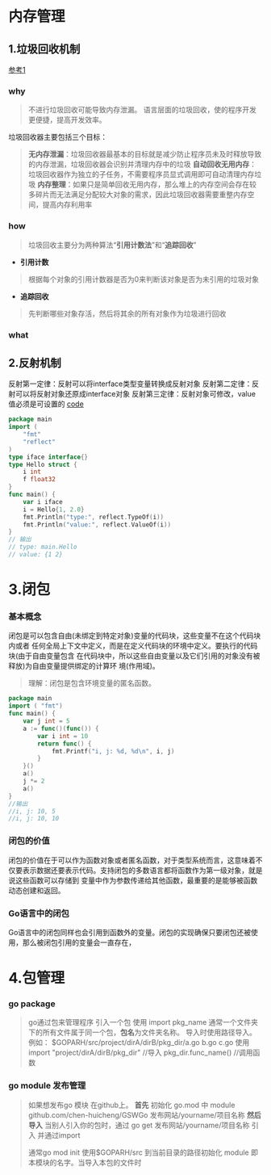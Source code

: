 # 内存管理
## 1.垃圾回收机制
[参考1](https://zhuanlan.zhihu.com/p/297177002) []()
### why
> 不进行垃圾回收可能导致内存泄漏。
> 语言层面的垃圾回收，使的程序开发更便捷，提高开发效率。

垃圾回收器主要包括三个目标：

> **无内存泄漏**：垃圾回收器最基本的目标就是减少防止程序员未及时释放导致的内存泄漏，垃圾回收器会识别并清理内存中的垃圾
> **自动回收无用内存**：垃圾回收器作为独立的子任务，不需要程序员显式调用即可自动清理内存垃圾
> **内存整理**：如果只是简单回收无用内存，那么堆上的内存空间会存在较多碎片而无法满足分配较大对象的需求，因此垃圾回收器需要重整内存空间，提高内存利用率

### how
> 垃圾回收主要分为两种算法“**引用计数法**”和“**追踪回收**”

+ **引用计数**
> 根据每个对象的引用计数器是否为0来判断该对象是否为未引用的垃圾对象
> 

+ **追踪回收**
> 先判断哪些对象存活，然后将其余的所有对象作为垃圾进行回收

### what


## 2.反射机制
反射第一定律：反射可以将interface类型变量转换成反射对象
反射第二定律：反射可以将反射对象还原成interface对象
反射第三定律：反射对象可修改，value值必须是可设置的
[code](./../go09/01_reflect.go)
```go
package main
import (
	"fmt"
	"reflect"
)
type iface interface{}
type Hello struct {
	i int
	f float32
}
func main() {
	var i iface
	i = Hello{1, 2.0}
	fmt.Println("type:", reflect.TypeOf(i))
	fmt.Println("value:", reflect.ValueOf(i))
}
// 输出
// type: main.Hello
// value: {1 2}
```

# 3.闭包
### 基本概念
闭包是可以包含自由(未绑定到特定对象)变量的代码块，这些变量不在这个代码块内或者 任何全局上下文中定义，而是在定义代码块的环境中定义。要执行的代码块(由于自由变量包含 在代码块中，所以这些自由变量以及它们引用的对象没有被释放)为自由变量提供绑定的计算环 境(作用域)。
> 理解：闭包是包含环境变量的匿名函数。
```go
package main
import ( "fmt")
func main() {
	var j int = 5
	a := func()(func()) { 
		var i int = 10
		return func() {
			fmt.Printf("i, j: %d, %d\n", i, j)
		} 
	}()
	a()
	j *= 2 
	a()
}
//输出
//i, j: 10, 5
//i, j: 10, 10
```
### 闭包的价值 
闭包的价值在于可以作为函数对象或者匿名函数，对于类型系统而言，这意味着不仅要表示数据还要表示代码。支持闭包的多数语言都将函数作为第一级对象，就是说这些函数可以存储到 变量中作为参数传递给其他函数，最重要的是能够被函数动态创建和返回。
### Go语言中的闭包 
Go语言中的闭包同样也会引用到函数外的变量。闭包的实现确保只要闭包还被使用，那么被闭包引用的变量会一直存在，

# 4.包管理
### go package
> go通过包来管理程序
> 引入一个包 使用 import pkg_name
> 通常一个文件夹下的所有文件属于同一个包，**包名**为文件夹名称。
> 导入时使用路径导入。
> 例如：
> $GOPARH/src/project/dirA/dirB/pkg_dir/a.go b.go c.go
> 使用
> import "project/dirA/dirB/pkg_dir" //导入
> pkg_dir.func_name() //调用函数

### go module 发布管理
> 如果想发布go 模块 在github上。
> **首先** 初始化 go.mod 中 
> module github.com/chen-huicheng/GSWGo   发布网站/yourname/项目名称
> **然后导入** 当别人引入你的包时，通过  go get 发布网站/yourname/项目名称 引入 并通过import 
> 
> 通常go mod init 使用$GOPARH/src 到当前目录的路径初始化 module 即本模块的名字。当导入本包的文件时
